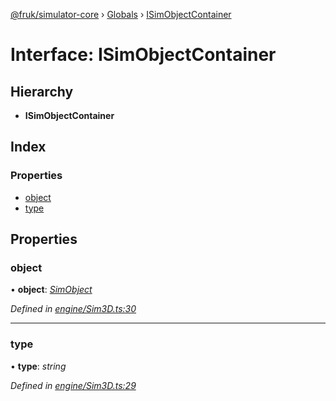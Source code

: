 [@fruk/simulator-core](../README.md) › [Globals](../globals.md) › [ISimObjectContainer](isimobjectcontainer.md)

# Interface: ISimObjectContainer

## Hierarchy

* **ISimObjectContainer**

## Index

### Properties

* [object](isimobjectcontainer.md#object)
* [type](isimobjectcontainer.md#type)

## Properties

###  object

• **object**: *[SimObject](../classes/simobject.md)*

*Defined in [engine/Sim3D.ts:30](https://github.com/zhiquanyeo/SimulatorCore/blob/f1bf202/src/engine/Sim3D.ts#L30)*

___

###  type

• **type**: *string*

*Defined in [engine/Sim3D.ts:29](https://github.com/zhiquanyeo/SimulatorCore/blob/f1bf202/src/engine/Sim3D.ts#L29)*
